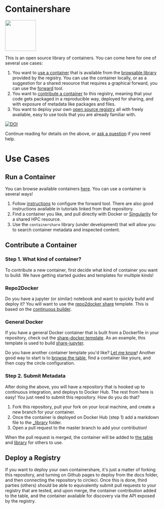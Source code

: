 # Containershare

<img src="https://vsoch.github.io/lessons/assets/img/logo-book.png" width="100px">

This is an open source library of containers. You can come here for one of several use cases:

 1. You want to [use a container](#use-a-container) that is available from the [browsable library](https://vsoch.github.io/containershare) provided by the registry. You can use the container locally, or as a suggestion for a shared resource that requires a graphical forward, you can use the [forward](https://www.github.com/vsoch/forward) tool.
 2. You want to [contribute a container](#contribute-a-container) to this registry, meaning that your code gets packaged in a reproducible way, deployed for sharing, and with exposure of metadata like packages and files.
 3. You want to deploy your own [open source registry](#deploy-a-registry) all with freely available, easy to use tools that you are already familiar with.

[![DOI](https://zenodo.org/badge/142066803.svg)](https://zenodo.org/badge/latestdoi/142066803)

Continue reading for details on the above, or [ask a question](https://www.github.com/vsoch/containershare/issues) if you need help.

# Use Cases

## Run a Container

You can browse available containers [here](https://vsoch.github.io/containershare). You can use a container is several ways!

 1. Follow [instructions](https://www.github.com/vsoch/forward) to configure the forward tool. There are also good instructions available in tutorials linked from that repository.
 2. Find a container you like, and pull directly with Docker or [Singularity](https://singularityware.github.io) for a shared HPC resource.
 3. Use the `containershare` library (under development) that will allow you to search container metadata and inspected content.

## Contribute a Container

### Step 1. What kind of container?
To contribute a new container, first decide what kind of container you want to build. We have getting started guides and templates for multiple kinds!

### Repo2Docker
Do you have a jupyter (or similar) notebook and want to quickly build and deploy it? You will want to use the [repo2docker share](https://github.com/vsoch/repo2docker-share) template. This is based on the [continuous builder](https://github.com/vsoch/continuous-build).

### General Docker
If you have a general Docker container that is built from a Dockerfile in your repository, check out the
[share-docker template](https://www.github.com/vsoch/share-docker). As an example, this template is used to build [share-jupyter](https://www.github.com/vsoch/share-jupyter).

Do you have another container template you'd like? [Let me know](https://www.github.com/vsoch/containershare/issues)! Another good way to start is to [browse the table](https://vsoch.github.io/containershare), find a container like yours, and then copy the circle configuration.

### Step 2. Submit Metadata

After doing the above, you will have a repository that is hooked up to continuous integration, and deploys to Docker Hub. The rest from here is easy! You just need to submit this repository. How do you do that?

 1. Fork this repository, pull your fork on your local machine, and create a new branch for your container.
 2. Once the container is deployed on Docker Hub (step 1) add a markdown file to the [_library](docs/_library) folder. 
 3. Open a pull request to the master branch to add your contribution!

When the pull request is merged, the container will be added to [the table](https://vsoch.github.io/containershare) and [library](https://vsoch.github.io/containershare/library.json) for others to use.


## Deploy a Registry
If you want to deploy your own containershare, it's just a matter of forking this repository, and turning on Github pages to deploy from the docs folder, and then connecting the repository to circleci. Once this is done, third parties (others) should be able to equivalently submit pull requests to your registry that are tested, and upon merge, the container contribution added to the table, and the container available for discovery via the API exposed by the registry.
